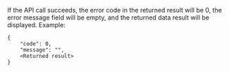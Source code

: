 ﻿If the API call succeeds, the error code in the returned result will be 0, the error message field will be empty, and the returned data result will be displayed.
Example:
```
{
    "code": 0,
    "message": "",
    <Returned result>
}
```
